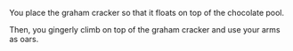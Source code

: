 You place the graham cracker so that it floats on top of the
chocolate pool.

Then, you gingerly climb on top of the graham cracker and use
your arms as oars.